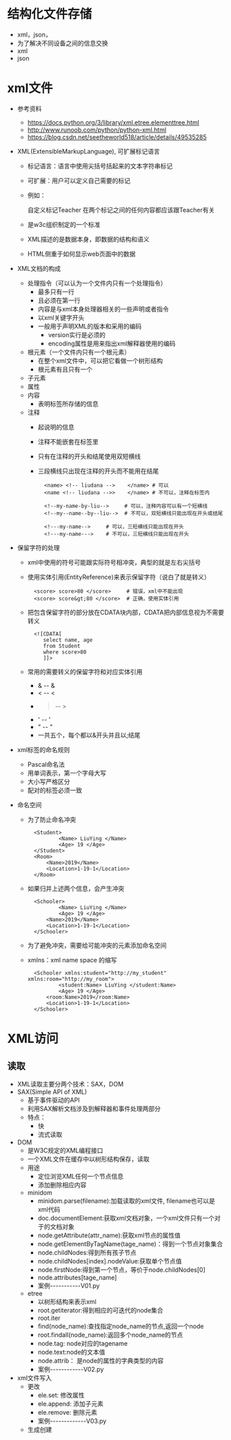 # 结构化文件存储
- xml，json，
- 为了解决不同设备之间的信息交换
- xml
- json
# xml文件
- 参考资料
    - https://docs.python.org/3/library/xml.etree.elementtree.html
    - http://www.runoob.com/python/python-xml.html
    - https://blog.csdn.net/seetheworld518/article/details/49535285
    
- XML(ExtensibleMarkupLanguage), 可扩展标记语言
    - 标记语言：语言中使用尖括号括起来的文本字符串标记
    - 可扩展：用户可以定义自己需要的标记
    - 例如：
        
        <Teacher> 
            自定义标记Teacher
            在两个标记之间的任何内容都应该跟Teacher有关
        </Teacher>
    - 是w3c组织制定的一个标准
    - XML描述的是数据本身，即数据的结构和语义
    - HTML侧重于如何显示web页面中的数据    
- XML文档的构成
    - 处理指令（可以认为一个文件内只有一个处理指令）
        - 最多只有一行
        - 且必须在第一行
        - 内容是与xml本身处理器相关的一些声明或者指令
        - 以xml关键字开头
        - 一般用于声明XML的版本和采用的编码
            - version实行是必须的
            - encoding属性是用来指出xml解释器使用的编码
    - 根元素（一个文件内只有一个根元素）
        - 在整个xml文件中，可以把它看做一个树形结构
        - 根元素有且只有一个
    - 子元素
    - 属性
    - 内容
        - 表明标签所存储的信息
    - 注释
        - 起说明的信息
        - 注释不能嵌套在标签里
        - 只有在注释的开头和结尾使用双短横线
        - 三段横线只出现在注释的开头而不能用在结尾
                
                <name> <!-- liudana -->    </name> # 可以
                <name <!-- liudana -->>    </name> # 不可以，注释在标签内
                
                <!--my-name-by-liu-->     # 可以，注释内容可以有一个短横线
                <!--my--name--by--liu-->  # 不可以，双短横线只能出现在开头或结尾
                
                <!---my-name-->     # 可以，三短横线只能出现在开头
                <!---my-name--->    # 不可以，三短横线只能出现在开头
- 保留字符的处理
    - xml中使用的符号可能跟实际符号相冲突，典型的就是左右尖括号
    - 使用实体引用(EntityReference)来表示保留字符（说白了就是转义）
    
            <score> score>80 </score>     # 错误，xml中不能出现
            <score> score&gt;80 </score>  # 正确，使用实体引用
    - 把包含保留字符的部分放在CDATA块内部，CDATA把内部信息视为不需要转义
    
            <![CDATA[
               select name, age
               from Student
               where score>80
               ]]>
    - 常用的需要转义的保留字符和对应实体引用
        - & -- &amp;
        - < -- &lt;
        - > -- &gt;
        - ' -- &apos;
        - " -- &quot;
        - 一共五个，每个都以&开头并且以;结尾     
- xml标签的命名规则
    - Pascal命名法
    - 用单词表示，第一个字母大写
    - 大小写严格区分
    - 配对的标签必须一致
- 命名空间
    - 为了防止命名冲突
         
            <Student>
                    <Name> LiuYing </Name>    
                    <Age> 19 </Age>
            </Student>
            <Room>
                <Name>2019</Name>
                <Location>1-19-1</Location>
            </Room>
    
    - 如果归并上述两个信息，会产生冲突
    
            <Schooler>
                    <Name> LiuYing </Name>    
                    <Age> 19 </Age>
                <Name>2019</Name>
                <Location>1-19-1</Location>
            </Schooler>
    
    - 为了避免冲突，需要给可能冲突的元素添加命名空间
    - xmlns：xml name space 的缩写
 
            <Schooler xmlns:student="http://my_student" xmlns:room="http://my_room">
                    <student:Name> LiuYing </student:Name>    
                    <Age> 19 </Age>
                <room:Name>2019</room:Name>
                <Location>1-19-1</Location>
            </Schooler>
 
# XML访问
 
## 读取
- XML读取主要分两个技术：SAX，DOM
- SAX(Simple API of XML)
    - 基于事件驱动的API
    - 利用SAX解析文档涉及到解释器和事件处理两部分
    - 特点：
        - 快
        - 流式读取
- DOM
    - 是W3C规定的XML编程接口
    - 一个XML文件在缓存中以树形结构保存，读取
    - 用途
        - 定位浏览XML任何一个节点信息
        - 添加删除相应内容
    - minidom
        - minidom.parse(filename):加载读取的xml文件, filename也可以是xml代码
        - doc.documentElement:获取xml文档对象，一个xml文件只有一个对于的文档对象
        - node.getAttribute(attr_name):获取xml节点的属性值
        - node.getElementByTagName(tage_name)：得到一个节点对象集合
        - node.childNodes:得到所有孩子节点
        - node.childNodes[index].nodeValue:获取单个节点值
        - node.firstNode:得到第一个节点，等价于node.childNodes[0]
        - node.attributes[tage_name]
        - 案例-----------V01.py
    - etree  
        - 以树形结构来表示xml
        - root.getiterator:得到相应的可迭代的node集合
        - root.iter
        - find(node_name):查找指定node_name的节点,返回一个node
        - root.findall(node_name):返回多个node_name的节点
        - node.tag: node对应的tagename
        - node.text:node的文本值
        - node.attrib： 是node的属性的字典类型的内容
        - 案例------------V02.py
- xml文件写入
    - 更改
        - ele.set: 修改属性
        - ele.append: 添加子元素
        - ele.remove: 删除元素
        - 案例-------------V03.py
    - 生成创建
        
 
 